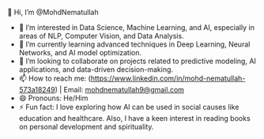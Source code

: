 👋 Hi, I’m @MohdNematullah

- 👀 I’m interested in Data Science, Machine Learning, and AI, especially in areas of NLP, Computer Vision, and Data Analysis.
- 🌱 I’m currently learning advanced techniques in Deep Learning, Neural Networks, and AI model optimization.
- 💞️ I’m looking to collaborate on projects related to predictive modeling, AI applications, and data-driven decision-making.
- 📫 How to reach me: (https://www.linkedin.com/in/mohd-nematullah-573a18249) | Email: mohdnematullah9@gmail.com
- 😄 Pronouns: He/Him
- ⚡ Fun fact: I love exploring how AI can be used in social causes like education and healthcare. Also, I have a keen interest in reading books on personal development and spirituality.
